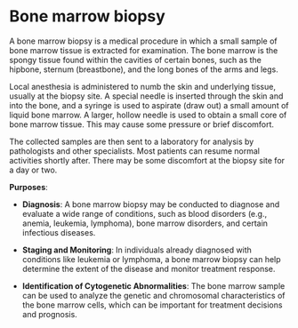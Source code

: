 # Bone marrow biopsy

A bone marrow biopsy is a medical procedure in which a small sample of bone marrow tissue is extracted for examination. The bone marrow is the spongy tissue found within the cavities of certain bones, such as the hipbone, sternum (breastbone), and the long bones of the arms and legs.

Local anesthesia is administered to numb the skin and underlying tissue, usually at the biopsy site. A special needle is inserted through the skin and into the bone, and a syringe is used to aspirate (draw out) a small amount of liquid bone marrow. A larger, hollow needle is used to obtain a small core of bone marrow tissue. This may cause some pressure or brief discomfort.

The collected samples are then sent to a laboratory for analysis by pathologists and other specialists. Most patients can resume normal activities shortly after. There may be some discomfort at the biopsy site for a day or two.

**Purposes**:

* **Diagnosis**: A bone marrow biopsy may be conducted to diagnose and evaluate a wide range of conditions, such as blood disorders (e.g., anemia, leukemia, lymphoma), bone marrow disorders, and certain infectious diseases.

* **Staging and Monitoring**: In individuals already diagnosed with conditions like leukemia or lymphoma, a bone marrow biopsy can help determine the extent of the disease and monitor treatment response.

* **Identification of Cytogenetic Abnormalities**: The bone marrow sample can be used to analyze the genetic and chromosomal characteristics of the bone marrow cells, which can be important for treatment decisions and prognosis.

